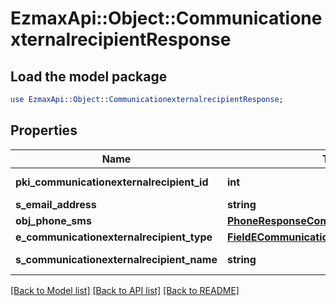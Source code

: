 # EzmaxApi::Object::CommunicationexternalrecipientResponse

## Load the model package
```perl
use EzmaxApi::Object::CommunicationexternalrecipientResponse;
```

## Properties
Name | Type | Description | Notes
------------ | ------------- | ------------- | -------------
**pki_communicationexternalrecipient_id** | **int** | The unique ID of the Communicationexternalrecipient | 
**s_email_address** | **string** | The email address. | [optional] 
**obj_phone_sms** | [**PhoneResponseCompound**](PhoneResponseCompound.md) |  | [optional] 
**e_communicationexternalrecipient_type** | [**FieldECommunicationexternalrecipientType**](FieldECommunicationexternalrecipientType.md) |  | 
**s_communicationexternalrecipient_name** | **string** | The Name of the Communicationexternalrecipient | 

[[Back to Model list]](../README.md#documentation-for-models) [[Back to API list]](../README.md#documentation-for-api-endpoints) [[Back to README]](../README.md)


